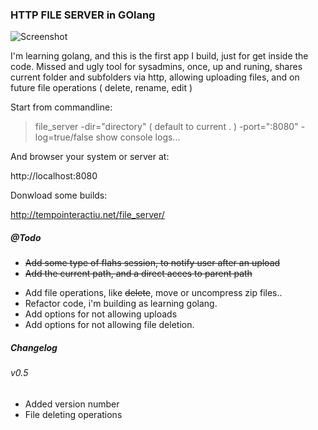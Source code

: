### HTTP FILE SERVER in GOlang

![Screenshot](http://tempointeractiu.net/file_server/screenshot.png)


I'm learning golang, and this is the first app I build, just for 
get inside the code. Missed and ugly tool for sysadmins, once, up and runing, 
shares current folder and subfolders via http, allowing uploading files, and 
on future file operations ( delete, rename, edit )

Start from commandline:

> file_server 
>  -dir="directory" ( default to current . )
>  -port=":8080"
>  -log=true/false show console logs...

And browser your system or server at:

http://localhost:8080

Donwload some builds:

http://tempointeractiu.net/file_server/



##### @Todo

+ ~~Add some type of flahs session, to notify user after an upload~~
+ ~~Add the current path, and a direct acces to parent path~~
- Add file operations, like ~~delete~~, move or uncompress zip files..
- Refactor code, i'm building as learning golang.
- Add options for not allowing uploads
- Add options for not allowing file deletion.


##### Changelog

###### v0.5
+ Added version number
+ File deleting operations


